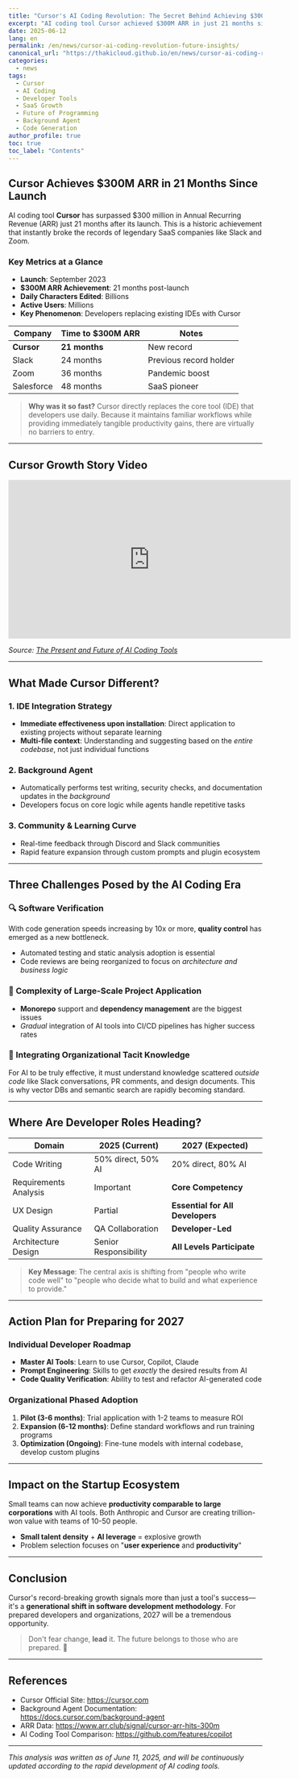 ```yaml
---
title: "Cursor's AI Coding Revolution: The Secret Behind Achieving $300M ARR in 21 Months and the Future of Developers in 2027"
excerpt: "AI coding tool Cursor achieved $300M ARR in just 21 months since launch, breaking records of legendary SaaS companies like Slack and Zoom"
date: 2025-06-12
lang: en
permalink: /en/news/cursor-ai-coding-revolution-future-insights/
canonical_url: "https://thakicloud.github.io/en/news/cursor-ai-coding-revolution-future-insights/"
categories: 
  - news
tags: 
  - Cursor
  - AI Coding
  - Developer Tools
  - SaaS Growth
  - Future of Programming
  - Background Agent
  - Code Generation
author_profile: true
toc: true
toc_label: "Contents"
---
```


## Cursor Achieves $300M ARR in 21 Months Since Launch

AI coding tool **Cursor** has surpassed $300 million in Annual Recurring Revenue (ARR) just 21 months after its launch. This is a historic achievement that instantly broke the records of legendary SaaS companies like Slack and Zoom.

### Key Metrics at a Glance

- **Launch**: September 2023  
- **$300M ARR Achievement**: 21 months post-launch  
- **Daily Characters Edited**: Billions  
- **Active Users**: Millions  
- **Key Phenomenon**: Developers replacing existing IDEs with Cursor

| Company | Time to $300M ARR | Notes |
|---------|-------------------|-------|
| **Cursor** | **21 months** | New record |
| Slack | 24 months | Previous record holder |
| Zoom | 36 months | Pandemic boost |
| Salesforce | 48 months | SaaS pioneer |

> **Why was it so fast?** Cursor directly replaces the core tool (IDE) that developers use daily. Because it maintains familiar workflows while providing immediately tangible productivity gains, there are virtually no barriers to entry.

---

## Cursor Growth Story Video

<iframe width="560" height="315" src="https://www.youtube.com/embed/BGgsoIgbT_Y" title="YouTube video player" frameborder="0" allow="accelerometer; autoplay; clipboard-write; encrypted-media; gyroscope; picture-in-picture; web-share" allowfullscreen></iframe>

*Source: [The Present and Future of AI Coding Tools](https://www.youtube.com/watch?v=BGgsoIgbT_Y)*

---

## What Made Cursor Different?

### 1. IDE Integration Strategy

- **Immediate effectiveness upon installation**: Direct application to existing projects without separate learning
- **Multi-file context**: Understanding and suggesting based on the *entire codebase*, not just individual functions

### 2. Background Agent

- Automatically performs test writing, security checks, and documentation updates in the *background*
- Developers focus on core logic while agents handle repetitive tasks

### 3. Community & Learning Curve

- Real-time feedback through Discord and Slack communities
- Rapid feature expansion through custom prompts and plugin ecosystem

---

## Three Challenges Posed by the AI Coding Era

### 🔍 Software Verification

With code generation speeds increasing by 10x or more, **quality control** has emerged as a new bottleneck.

- Automated testing and static analysis adoption is essential
- Code reviews are being reorganized to focus on *architecture and business logic*

### 🏢 Complexity of Large-Scale Project Application

- **Monorepo** support and **dependency management** are the biggest issues  
- *Gradual* integration of AI tools into CI/CD pipelines has higher success rates

### 🧠 Integrating Organizational Tacit Knowledge

For AI to be truly effective, it must understand knowledge scattered *outside code* like Slack conversations, PR comments, and design documents. This is why vector DBs and semantic search are rapidly becoming standard.

---

## Where Are Developer Roles Heading?

| Domain | 2025 (Current) | 2027 (Expected) |
|--------|----------------|-----------------|
| Code Writing | 50% direct, 50% AI | 20% direct, 80% AI |
| Requirements Analysis | Important | **Core Competency** |
| UX Design | Partial | **Essential for All Developers** |
| Quality Assurance | QA Collaboration | **Developer-Led** |
| Architecture Design | Senior Responsibility | **All Levels Participate** |

> **Key Message**: The central axis is shifting from "people who write code well" to "people who decide what to build and what experience to provide."

---

## Action Plan for Preparing for 2027

### Individual Developer Roadmap

- **Master AI Tools**: Learn to use Cursor, Copilot, Claude  
- **Prompt Engineering**: Skills to get *exactly* the desired results from AI  
- **Code Quality Verification**: Ability to test and refactor AI-generated code

### Organizational Phased Adoption

1. **Pilot (3-6 months)**: Trial application with 1-2 teams to measure ROI  
2. **Expansion (6-12 months)**: Define standard workflows and run training programs  
3. **Optimization (Ongoing)**: Fine-tune models with internal codebase, develop custom plugins

---

## Impact on the Startup Ecosystem

Small teams can now achieve **productivity comparable to large corporations** with AI tools. Both Anthropic and Cursor are creating trillion-won value with teams of 10-50 people.

- **Small talent density** + **AI leverage** = explosive growth  
- Problem selection focuses on "**user experience** and **productivity**"

---

## Conclusion

Cursor's record-breaking growth signals more than just a tool's success—it's a **generational shift in software development methodology**. For prepared developers and organizations, 2027 will be a tremendous opportunity.

> Don't fear change, **lead** it. The future belongs to those who are prepared. 🚀

---

## References

- Cursor Official Site: <https://cursor.com>
- Background Agent Documentation: <https://docs.cursor.com/background-agent>
- ARR Data: <https://www.arr.club/signal/cursor-arr-hits-300m>
- AI Coding Tool Comparison: <https://github.com/features/copilot>

---

*This analysis was written as of June 11, 2025, and will be continuously updated according to the rapid development of AI coding tools.*
